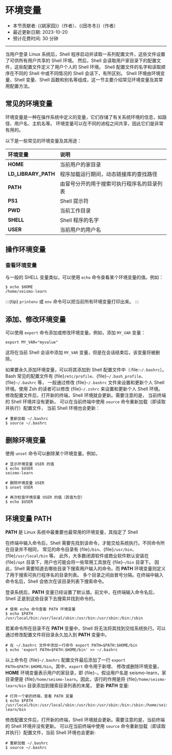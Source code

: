 # 环境变量

- 本节贡献者: {{姚家园}}（作者）、{{田冬冬}}（作者）
- 最近更新日期: 2023-10-20
- 预计花费时间: 30 分钟

---

当用户登录 Linux 系统后，Shell 程序启动并读取一系列配置文件，这些文件设置了可供所有用户共享的 Shell 环境。
然后，Shell 会读取用户家目录下的配置文件，这些配置文件定义了用户个人的 Shell 环境。
Shell 配置文件的名字和读取顺序在不同的 Shell 中或不同情况的 Shell 会话下，有所区别。
Shell 环境由环境变量、Shell 变量、Shell 函数和别名等组成，这一节主要介绍常见环境变量及其常用配置方法。

## 常见的环境变量

环境变量是一种在操作系统中定义的变量，它们存储了有关系统环境的信息，如路径、用户名、主机名等。
环境变量可以在不同的进程之间共享，因此它们是非常有用的。

以下是一些常见的环境变量及其用途：

| 环境变量 | 说明 |
|:---|:---|
| **HOME**             | 当前用户的家目录 |
| **LD_LIBRARY_PATH**  | 程序加载运行期间，动态链接库的查找路径 |
| **PATH**             | 由冒号分开的用于搜索可执行程序名的目录列表 |
| **PS1**              | Shell 提示符 |
| **PWD**              | 当前工作目录 |
| **SHELL**            | Shell 程序的名字 |
| **USER**             | 当前用户的用户名 |

## 操作环境变量

### 查看环境变量

与一般的 SHELL 变量类似，可以使用 `echo` 命令查看某个环境变量的值。例如：

```
$ echo $HOME
/home/seismo-learn
```

:::{tip}
`printenv` 或 `env` 命令可以把当前所有环境变量打印出来。
:::

## 添加、修改环境变量

可以使用 `export` 命令添加或修改环境变量。例如，添加 `MY_VAR` 变量：
```
export MY_VAR="myvalue"
```

这将在当前 Shell 会话中添加 `MY_VAR` 变量，但是在会话结束后，该变量将被删除。

如果要永久添加环境变量，可以将其添加到 Shell 配置文件中（:file:`~/.bashrc`）。
Bash 常见的配置文件有 {file}`/etc/profile`、{file}`~/.bash_profile`、{file}`~/.bashrc` 等，
一般通过修改 {file}`~/.bashrc` 文件来设置和更新个人 Shell 环境。使用 Zsh 的读者可以修改 {file}`~/.zshrc`
来设置和更新个人 Shell 环境。修改配置文件后，打开新的终端，Shell 环境就会更新。需要注意的是，
当前终端的 Shell 环境并没有更新。 可以在当前终端中使用 `source` 命令重新加载（即读取并执行）配置文件，
当前 Shell 环境也会更新：

```
# 重新加载 ~/.bashrc
$ source ~/.bashrc
```

## 删除环境变量

使用 `unset` 命令可以删除某个环境变量。例如，

```
# 显示环境变量 USER 的值
$ echo $USER
seismo-learn

# 删除环境变量 USER
$ unset USER

# 再次检查环境变量 USER 的值（其值为空）
$ echo $USER
```

## 环境变量 PATH

**PATH** 是 Linux 系统中最重要也最常用的环境变量，其指定了 Shell

在终端中输入命令后，Shell 需要先找到该命令，才能交给系统执行。不同命令所在目录并不相同，
常见的命令目录有 {file}`/bin`、{file}`/usr/bin`、{file}`/usr/local/bin` 等。
此外，大多数闭源软件或商业软件默认安装在 {file}`/opt` 目录下，用户也可能会将一些常用工具放在 {file}`~/bin` 目录下。
因此，Shell 需要知道去哪些目录下搜索用户输入的命令。而 **PATH** 环境变量则定义了用于搜索可执行程序名的目录列表。
多个目录之间由冒号分隔。在终端中输入命令名后，Shell 会依次在该目录列表下搜索命令。

登录系统后，**PATH** 变量已经设置了默认值。前文中，在终端输入命令名后，Shell 正是到这些目录下去搜索并找到命令的。

```
# 使用 echo 命令查看 PATH 环境变量
$ echo $PATH
/usr/local/bin:/usr/local/sbin:/usr/bin:/usr/sbin:/bin:/sbin
```

若某命令所在目录不在 **PATH** 变量中，Shell 将无法将其找到交给系统执行。可以通过修改配置文件将目录永久加入到 **PATH** 变量中。
```
# 在 ~/.bashrc 文件中添加一行命令 export PATH=$PATH:$HOME/bin
$ echo 'export PATH=$PATH:$HOME/bin' >> ~/.bashrc
```

以上命令在 {file}`~/.bashrc` 配置文件最后添加了一行 `export PATH=$PATH:$HOME/bin`。其中，`export` 命令用于新增、
修改或删除环境变量，**HOME** 环境变量表示用户的家目录，即 {file}`~`。假设用户名是 seismo-learn，家目录便是
{file}`/home/seismo-learn`。因此，该行的作用是将 {file}`/home/seismo-learn/bin` 目录添加到搜索目录列表的末尾，
更新 **PATH** 变量:

```
# 打开一个新的终端，查看 PATH 变量
$ echo $PATH
/usr/local/bin:/usr/local/sbin:/usr/bin:/usr/sbin:/bin:/sbin:/home/seismo-learn/bin
```

修改配置文件后，打开新的终端，Shell 环境就会更新。需要注意的是，当前终端的 Shell 环境并没有更新。
可以在当前终端中使用 `source` 命令重新加载（即读取并执行）配置文件，当前 Shell 环境也会更新:

```
# 重新加载 ~/.bashrc
$ source ~/.bashrc
```
